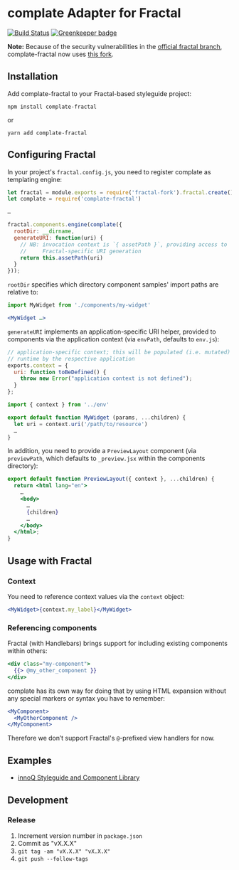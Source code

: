 # complate Adapter for Fractal

[![Build Status](https://travis-ci.org/complate/complate-fractal.svg?branch=master)](https://travis-ci.org/complate/complate-fractal)
[![Greenkeeper badge](https://badges.greenkeeper.io/complate/complate-fractal.svg)](https://greenkeeper.io/)

**Note:** Because of the security vulnerabilities in the [official fractal branch],
complate-fractal now uses [this fork](https://github.com/joyheron/fractal).

## Installation

Add complate-fractal to your Fractal-based styleguide project:

    npm install complate-fractal

or

    yarn add complate-fractal

## Configuring Fractal

In your project's `fractal.config.js`, you need to register complate as templating engine:

```javascript
let fractal = module.exports = require('fractal-fork').fractal.create()
let complate = require('complate-fractal')

…

fractal.components.engine(complate({
  rootDir: __dirname,
  generateURI: function(uri) {
    // NB: invocation context is `{ assetPath }`, providing access to
    //     Fractal-specific URI generation
    return this.assetPath(uri)
  }
}));
```

`rootDir` specifies which directory component samples' import paths are relative to:

```jsx
import MyWidget from './components/my-widget'

<MyWidget …>
```

`generateURI` implements an application-specific URI helper, provided to
components via the application context (via `envPath`, defaults to `env.js`):

```javascript
// application-specific context; this will be populated (i.e. mutated) at
// runtime by the respective application
exports.context = {
  uri: function toBeDefined() {
    throw new Error("application context is not defined");
  }
};
```

```jsx
import { context } from '../env'

export default function MyWidget (params, ...children) {
  let uri = context.uri('/path/to/resource')
  …
}
```

In addition, you need to provide a `PreviewLayout` component (via `previewPath`,
which defaults to `_preview.jsx` within the components directory):

```jsx
export default function PreviewLayout({ context }, ...children) {
  return <html lang="en">
    …
    <body>
      …
      {children}
      …
    </body>
  </html>;
}
```

## Usage with Fractal

### Context

You need to reference context values via the `context` object:

```jsx
<MyWidget>{context.my_label}</MyWidget>
```

### Referencing components

Fractal (with Handlebars) brings support for including existing components
within others:

```handlebars
<div class="my-component">
  {{> @my_other_component }}
</div>
```

complate has its own way for doing that by using HTML expansion without any
special markers or syntax you have to remember:

```jsx
<MyComponent>
  <MyOtherComponent />
</MyComponent>
```

Therefore we don’t support Fractal's `@`-prefixed view handlers for now.

## Examples

- [innoQ Styleguide and Component Library](https://github.com/innoq/innoq-styleguide)

## Development

### Release

1. Increment version number in `package.json`
2. Commit as "vX.X.X"
3. `git tag -am "vX.X.X" "vX.X.X"`
4. `git push --follow-tags`

[official fractal branch]: https://github.com/frctl/fractal
